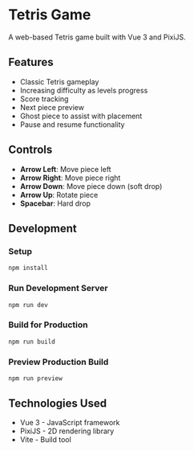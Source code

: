 # Tetris Game

A web-based Tetris game built with Vue 3 and PixiJS.

## Features

- Classic Tetris gameplay
- Increasing difficulty as levels progress
- Score tracking
- Next piece preview
- Ghost piece to assist with placement
- Pause and resume functionality

## Controls

- **Arrow Left**: Move piece left
- **Arrow Right**: Move piece right
- **Arrow Down**: Move piece down (soft drop)
- **Arrow Up**: Rotate piece
- **Spacebar**: Hard drop

## Development

### Setup

```
npm install
```

### Run Development Server

```
npm run dev
```

### Build for Production

```
npm run build
```

### Preview Production Build

```
npm run preview
```

## Technologies Used

- Vue 3 - JavaScript framework
- PixiJS - 2D rendering library
- Vite - Build tool 